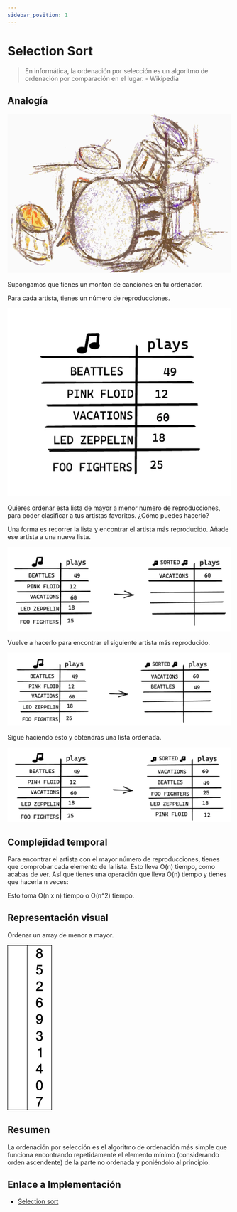 ```yaml
---
sidebar_position: 1
---
```


# Selection Sort

> En informática, la ordenación por selección es un algoritmo de ordenación por comparación en el lugar. - Wikipedia

## Analogía

![Kit de Jazz de batería](../../../../../static/img/drums.webp)

Supongamos que tienes un montón de canciones en tu ordenador.

Para cada artista, tienes un número de reproducciones.

![Canciones sin ordenar](../../../../../static/img/unsorted-songs.webp)

Quieres ordenar esta lista de mayor a menor número de reproducciones, para poder clasificar a tus artistas favoritos. ¿Cómo puedes hacerlo?

Una forma es recorrer la lista y encontrar el artista más reproducido. Añade ese artista a una nueva lista.

![Lado izquierdo: lista sin ordenar. Lado derecho: lista ordenada con una canción (artista más escuchado)](../../../../../static/img/unsorted-songs2.webp)

Vuelve a hacerlo para encontrar el siguiente artista más reproducido.

![Lado izquierdo: lista sin ordenar. Lado derecho: lista ordenada con dos canciones (artistas más escuchados)](../../../../../static/img/unsorted-songs3.webp)

Sigue haciendo esto y obtendrás una lista ordenada.

![Lado izquierdo: lista sin ordenar. Lado derecho: lista ordenada](../../../../../static/img/unsorted-songs4.webp)

## Complejidad temporal

Para encontrar el artista con el mayor número de reproducciones, tienes que comprobar cada elemento de la lista. Esto lleva O(n) tiempo,
como acabas de ver. Así que tienes una operación que lleva O(n) tiempo y tienes que hacerla n veces:

Esto toma O(n x n) tiempo o O(n^2) tiempo.

## Representación visual

Ordenar un array de menor a mayor.

![Animación de ordenación por selección](../../../../../static/img/Selection-Sort-Animation.gif)

## Resumen

La ordenación por selección es el algoritmo de ordenación más simple que funciona encontrando repetidamente el elemento mínimo (considerando orden ascendente)
de la parte no ordenada y poniéndolo al principio.

## Enlace a Implementación

- [Selection sort](https://github.com/kemilbeltre/sde-topics/tree/main/core/algorithms/selection-sort)
